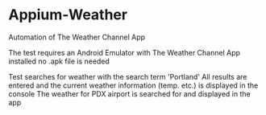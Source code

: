 # Appium-Weather
Automation of The Weather Channel App

The test requires an Android Emulator with The Weather Channel App installed
no .apk file is needed

Test searches for weather with the search term 'Portland'
All results are entered and the current weather information (temp. etc.) is displayed in the console
The weather for PDX airport is searched for and displayed in the app

